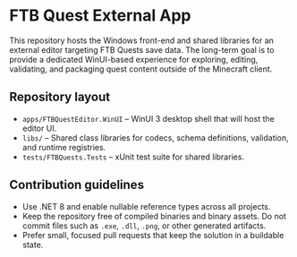 # FTB Quest External App

This repository hosts the Windows front-end and shared libraries for an external editor targeting FTB Quests save data. The long-term goal is to provide a dedicated WinUI-based experience for exploring, editing, validating, and packaging quest content outside of the Minecraft client.

## Repository layout

- `apps/FTBQuestEditor.WinUI` – WinUI 3 desktop shell that will host the editor UI.
- `libs/` – Shared class libraries for codecs, schema definitions, validation, and runtime registries.
- `tests/FTBQuests.Tests` – xUnit test suite for shared libraries.

## Contribution guidelines

- Use .NET 8 and enable nullable reference types across all projects.
- Keep the repository free of compiled binaries and binary assets. Do not commit files such as `.exe`, `.dll`, `.png`, or other generated artifacts.
- Prefer small, focused pull requests that keep the solution in a buildable state.

